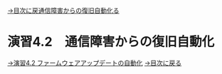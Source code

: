 [→目次に戻通信障害からの復旧自動化る](/README.md)
<br>
# 演習4.2　通信障害からの復旧自動化




[→演習4.2 ファームウェアアップデートの自動化](/4.3-Autommation_of_firmware_update.md)
[→目次に戻る](/README.md)
